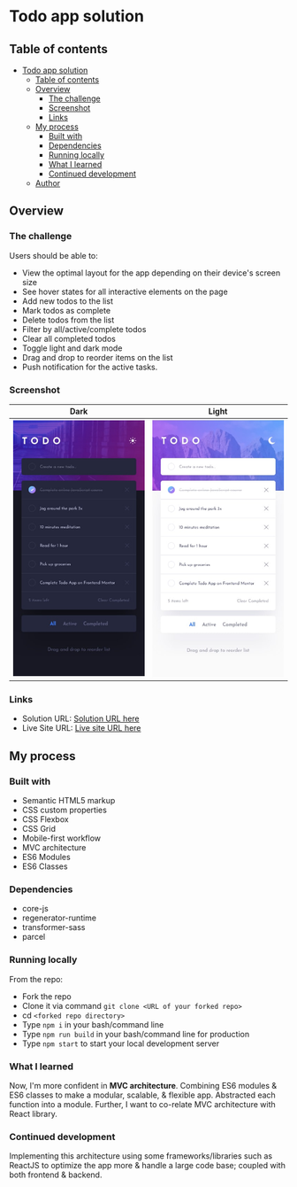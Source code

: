 # Todo app solution

## Table of contents

- [Todo app solution](#todo-app-solution)
  - [Table of contents](#table-of-contents)
  - [Overview](#overview)
    - [The challenge](#the-challenge)
    - [Screenshot](#screenshot)
    - [Links](#links)
  - [My process](#my-process)
    - [Built with](#built-with)
    - [Dependencies](#dependencies)
    - [Running locally](#running-locally)
    - [What I learned](#what-i-learned)
    - [Continued development](#continued-development)
  - [Author](#author)

## Overview

### The challenge

Users should be able to:

- View the optimal layout for the app depending on their device's screen size
- See hover states for all interactive elements on the page
- Add new todos to the list
- Mark todos as complete
- Delete todos from the list
- Filter by all/active/complete todos
- Clear all completed todos
- Toggle light and dark mode
- Drag and drop to reorder items on the list
- Push notification for the active tasks.

### Screenshot

|                      Dark                       | Light                                            |
| :---------------------------------------------: | ------------------------------------------------ |
| ![](./src/assets/design/mobile-design-dark.jpg) | ![](./src/assets/design/mobile-design-light.jpg) |

### Links

- Solution URL: [Solution URL here](https://www.frontendmentor.io/solutions/todo-app-E1WQLoL2_3)
- Live Site URL: [Live site URL here](https://app-todo-25.netlify.app/)

## My process

### Built with

- Semantic HTML5 markup
- CSS custom properties
- CSS Flexbox
- CSS Grid
- Mobile-first workflow
- MVC architecture
- ES6 Modules
- ES6 Classes

### Dependencies

- core-js
- regenerator-runtime
- transformer-sass
- parcel

### Running locally

From the repo:

- Fork the repo
- Clone it via command `git clone <URL of your forked repo>`
- cd `<forked repo directory>`
- Type `npm i` in your bash/command line
- Type `npm run build` in your bash/command line for production
- Type `npm start` to start your local development server

### What I learned

Now, I'm more confident in **MVC architecture**. Combining ES6 modules & ES6 classes to make a modular, scalable, & flexible app. Abstracted each function into a module. Further, I want to co-relate MVC architecture with React library.

### Continued development

Implementing this architecture using some frameworks/libraries such as ReactJS to optimize the app more & handle a large code base; coupled with both frontend & backend.
